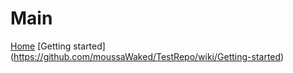 # Main
[Home](https://github.com/moussaWaked/TestRepo/wiki)
[Getting started] (https://github.com/moussaWaked/TestRepo/wiki/Getting-started)